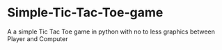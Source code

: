 # Simple-Tic-Tac-Toe-game
A a simple Tic Tac Toe game in python with no to less graphics between Player and Computer
